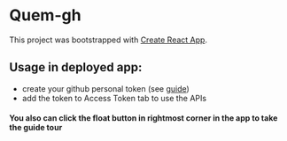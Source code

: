 # Quem-gh

This project was bootstrapped with [Create React App](https://github.com/facebook/create-react-app).

## Usage in deployed app:
- create your github personal token (see [guide](https://docs.github.com/en/enterprise-server@3.4/authentication/keeping-your-account-and-data-secure/creating-a-personal-access-token))
- add the token to Access Token tab to use the APIs

#### You also can click the float button in rightmost corner in the app to take the guide tour


